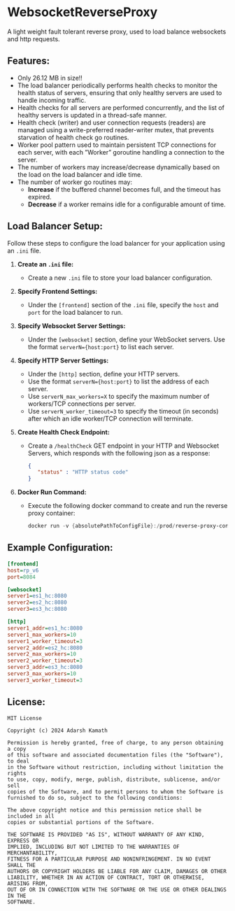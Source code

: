 # WebsocketReverseProxy
A light weight fault tolerant reverse proxy, used to load balance websockets and http requests.


## Features:

- Only 26.12 MB in size!!
- The load balancer periodically performs health checks to monitor the health status of servers, ensuring that only healthy servers are used to handle incoming traffic.
- Health checks for all servers are performed concurrently, and the list of healthy servers is updated in a thread-safe manner.
- Health check (writer) and user connection requests (readers) are managed using a write-preferred reader-writer mutex, that prevents starvation of health check go routines.
- Worker pool pattern used to maintain persistent TCP connections for each server, with each ”Worker” goroutine handling a connection to the server.
- The number of workers may increase/decrease dynamically based on the load on the load balancer and idle time.
- The number of worker go routines may:
    - **Increase** if the buffered channel becomes full, and the timeout has expired.
    - **Decrease** if a worker remains idle for a configurable amount of time.

## Load Balancer Setup:

Follow these steps to configure the load balancer for your application using an `.ini` file.


1. **Create an `.ini` file:**

   - Create a new `.ini` file to store your load balancer configuration.

2. **Specify Frontend Settings:**

   - Under the `[frontend]` section of the `.ini` file, specify the `host` and `port` for the load balancer to run.
     
3. **Specify Websocket Server Settings:**
   
   - Under the `[websocket]` section, define your WebSocket servers. Use the format `serverN={host:port}` to list each server.
     
4. **Specify HTTP Server Settings:**
   
   - Under the `[http]` section, define your HTTP servers.
   - Use the format `serverN={host:port}` to list the address of each server.
   - Use `serverN_max_workers=X` to specify the maximum number of workers/TCP connections per server.
   - Use `serverN_worker_timeout=3` to specify the timeout (in seconds) after which an idle worker/TCP connection will terminate.

5. **Create Health Check Endpoint:**

   - Create a `/healthCheck` GET endpoint in your HTTP and Websocket Servers, which responds with the following json as a response:
     
     ```json
     {
     	"status" : "HTTP status code"
     }

5. **Docker Run Command:**

   - Execute the following docker command to create and run the reverse proxy container:

     ```powershell
     docker run -v {absolutePathToConfigFile}:/prod/reverse-proxy-config.ini reverse_proxy_v6_http

   
## Example Configuration:

   ```ini
[frontend]
host=rp_v6
port=8084

[websocket]
server1=es1_hc:8080
server2=es2_hc:8080
server3=es3_hc:8080

[http]
server1_addr=es1_hc:8080
server1_max_workers=10
server1_worker_timeout=3
server2_addr=es2_hc:8080
server2_max_workers=10
server2_worker_timeout=3
server3_addr=es3_hc:8080
server3_max_workers=10
server3_worker_timeout=3
   ```


## License:

```
MIT License

Copyright (c) 2024 Adarsh Kamath

Permission is hereby granted, free of charge, to any person obtaining a copy
of this software and associated documentation files (the "Software"), to deal
in the Software without restriction, including without limitation the rights
to use, copy, modify, merge, publish, distribute, sublicense, and/or sell
copies of the Software, and to permit persons to whom the Software is
furnished to do so, subject to the following conditions:

The above copyright notice and this permission notice shall be included in all
copies or substantial portions of the Software.

THE SOFTWARE IS PROVIDED "AS IS", WITHOUT WARRANTY OF ANY KIND, EXPRESS OR
IMPLIED, INCLUDING BUT NOT LIMITED TO THE WARRANTIES OF MERCHANTABILITY,
FITNESS FOR A PARTICULAR PURPOSE AND NONINFRINGEMENT. IN NO EVENT SHALL THE
AUTHORS OR COPYRIGHT HOLDERS BE LIABLE FOR ANY CLAIM, DAMAGES OR OTHER
LIABILITY, WHETHER IN AN ACTION OF CONTRACT, TORT OR OTHERWISE, ARISING FROM,
OUT OF OR IN CONNECTION WITH THE SOFTWARE OR THE USE OR OTHER DEALINGS IN THE
SOFTWARE.

